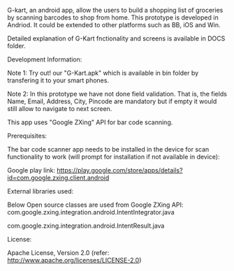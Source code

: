 G-kart, an android app, allow the users to build a shopping list of groceries by scanning barcodes to shop from home. This prototype is developed in Andriod. It could be extended to other platforms such as BB, iOS and Win.

Detailed explanation of G-Kart fnctionality and screens is available in DOCS folder.

Development Information:

Note 1: Try out! our "G-Kart.apk" which is available in bin folder by transfering it to your smart phones.

Note 2: In this prototype we have not done field validation. That is, the fields Name, Email, Address, City, Pincode are mandatory but if empty it would still allow to navigate to next screen.


This app uses "Google ZXing" API for bar code scanning.

Prerequisites:

The bar code scanner app needs to be installed in the device for scan functionality to work (will prompt for installation if not available in device):

Google play link: https://play.google.com/store/apps/details?id=com.google.zxing.client.android

External libraries used:

Below Open source classes are used from Google ZXing API:
com.google.zxing.integration.android.IntentIntegrator.java

com.google.zxing.integration.android.IntentResult.java

License:

Apache License, Version 2.0 (refer: http://www.apache.org/licenses/LICENSE-2.0)
